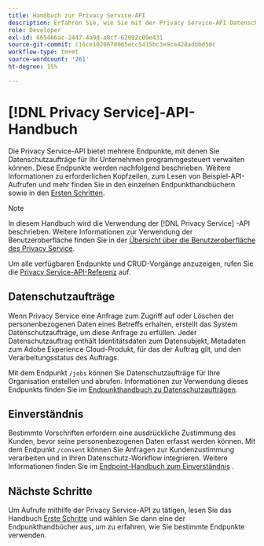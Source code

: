 ```yaml
---
title: Handbuch zur Privacy Service-API
description: Erfahren Sie, wie Sie mit der Privacy Service-API Datenschutzaufträge für unterstützte Adobe Experience Cloud-Anwendungen programmgesteuert verwalten können.
role: Developer
exl-id: 665466ac-2447-4a9d-a8cf-62092c09e431
source-git-commit: c16ce1020670065ecc5415bc3e9ca428adbbd50c
workflow-type: tm+mt
source-wordcount: '261'
ht-degree: 15%

---
```


# [!DNL Privacy Service]-API-Handbuch

Die Privacy Service-API bietet mehrere Endpunkte, mit denen Sie Datenschutzaufträge für Ihr Unternehmen programmgesteuert verwalten können. Diese Endpunkte werden nachfolgend beschrieben. Weitere Informationen zu erforderlichen Kopfzeilen, zum Lesen von Beispiel-API-Aufrufen und mehr finden Sie in den einzelnen Endpunkthandbüchern sowie in den [Ersten Schritten](./getting-started.md).

>[!NOTE]
>
>In diesem Handbuch wird die Verwendung der [!DNL Privacy Service] -API beschrieben. Weitere Informationen zur Verwendung der Benutzeroberfläche finden Sie in der [Übersicht über die Benutzeroberfläche des Privacy Service](../ui/overview.md).

Um alle verfügbaren Endpunkte und CRUD-Vorgänge anzuzeigen, rufen Sie die [Privacy Service-API-Referenz](https://www.adobe.io/experience-platform-apis/references/privacy-service/) auf.

## Datenschutzaufträge

Wenn Privacy Service eine Anfrage zum Zugriff auf oder Löschen der personenbezogenen Daten eines Betreffs erhalten, erstellt das System Datenschutzaufträge, um diese Anfrage zu erfüllen. Jeder Datenschutzauftrag enthält Identitätsdaten zum Datensubjekt, Metadaten zum Adobe Experience Cloud-Produkt, für das der Auftrag gilt, und den Verarbeitungsstatus des Auftrags.

Mit dem Endpunkt `/jobs` können Sie Datenschutzaufträge für Ihre Organisation erstellen und abrufen. Informationen zur Verwendung dieses Endpunkts finden Sie im [Endpunkthandbuch zu Datenschutzaufträgen](./privacy-jobs.md).

## Einverständnis

Bestimmte Vorschriften erfordern eine ausdrückliche Zustimmung des Kunden, bevor seine personenbezogenen Daten erfasst werden können. Mit dem Endpunkt `/consent` können Sie Anfragen zur Kundenzustimmung verarbeiten und in Ihren Datenschutz-Workflow integrieren. Weitere Informationen finden Sie im [Endpoint-Handbuch zum Einverständnis](./consent.md) .

## Nächste Schritte

Um Aufrufe mithilfe der Privacy Service-API zu tätigen, lesen Sie das Handbuch [Erste Schritte](./getting-started.md) und wählen Sie dann eine der Endpunkthandbücher aus, um zu erfahren, wie Sie bestimmte Endpunkte verwenden.

